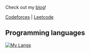 Check out my [blog](https://pr4-kp.github.io/)!

[Codeforces](https://codeforces.com/profile/pramana) | [Leetcode](https://leetcode.com/pramana/)

## Programming languages
[![My Langs](https://skillicons.dev/icons?i=python,latex,julia,matlab,java)](https://skillicons.dev)

<!---
PramanaSaldin/PramanaSaldin is a ✨ special ✨ repository because its `README.md` (this file) appears on your GitHub profile.
You can click the Preview link to take a look at your changes.
--->
